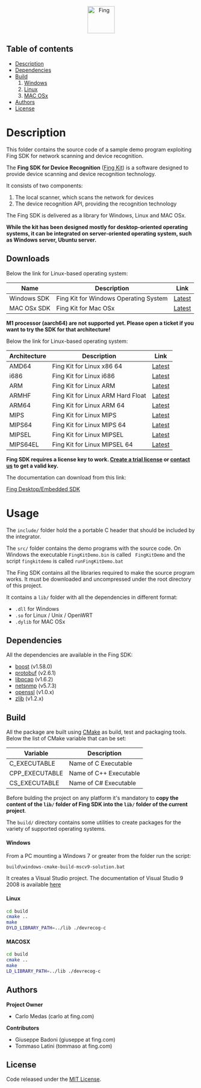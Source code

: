 <div align="center">
    <a href="https://example.com/">
    <img src="https://is3-ssl.mzstatic.com/image/thumb/Purple123/v4/eb/71/e7/eb71e77e-4171-e679-81eb-e41835eb4361/AppIcon-0-1x_U007emarketing-0-0-85-220-0-7.png/246x0w.jpg" 
         alt="Fing" width=72 height=72>
  </a>
</div>

Table of contents
-----------------

- [Description](#Description)
- [Dependencies](#Dependencies)
- [Build](#Build)
   1. [Windows](#Windows)
   2. [Linux](#Linux)
   3. [MAC OSx](#MACOSX)
- [Authors](#Authors)
- [License](#License) 

# Description
This folder contains the source code of a sample demo program exploiting Fing SDK 
for network scanning and device recognition.

The __Fing SDK for Device Recognition__ (<u>Fing Kit</u>) is a software designed 
to provide device scanning and device recognition technology.

It consists of two components:

1. The local scanner, which scans the network for devices
2. The device recognition API, providing the recognition technology
   
The Fing SDK is delivered as a library for Windows, Linux and MAC OSx.

__While the kit has been designed mostly for desktop-oriented operating systems, it can be integrated on server-oriented operating system, such as Windows server, Ubuntu server.__

## Downloads
Below the link for Linux-based operating system:

| Name | Description | Link |
| ---- | ----------- | ---- |
| Windows SDK | Fing Kit for Windows Operating System | [Latest](https://get.fing.com/fing-business/devrecog/releases/sdk/windows/fingkit.zip)
| MAC OSx SDK | Fing Kit for Mac OSx | [Latest](https://get.fing.com/fing-business/devrecog/releases/sdk/macosx/fingkit.zip)

__M1 processor (aarch64) are not supported yet. Please open a ticket if you want to try the SDK for that architecture!__

Below the link for Linux-based operating system:

| Architecture | Description | Link |
| ------------ | ----------- | ---- |
| AMD64 | Fing Kit for Linux x86 64 | [Latest](https://get.fing.com/fing-business/devrecog/releases/sdk/linux/fingkit_amd64.zip)
| i686 | Fing Kit for Linux i686 | [Latest](https://get.fing.com/fing-business/devrecog/releases/sdk/linux/fingkit_i686.zip)
| ARM | Fing Kit for Linux ARM | [Latest](https://get.fing.com/fing-business/devrecog/releases/sdk/linux/fingkit_arm.zip)
| ARMHF | Fing Kit for Linux ARM Hard Float | [Latest](https://get.fing.com/fing-business/devrecog/releases/sdk/linux/fingkit_armhf.zip)
| ARM64 | Fing Kit for Linux ARM 64 | [Latest](https://get.fing.com/fing-business/devrecog/releases/sdk/linux/fingkit_arm64.zip)
| MIPS | Fing Kit for Linux MIPS | [Latest](https://get.fing.com/fing-business/devrecog/releases/sdk/linux/fingkit_mips.zip)
| MIPS64 | Fing Kit for Linux MIPS 64| [Latest](https://get.fing.com/fing-business/devrecog/releases/sdk/linux/fingkit_mips64.zip)
| MIPSEL | Fing Kit for Linux MIPSEL | [Latest](https://get.fing.com/fing-business/devrecog/releases/sdk/linux/fingkit_mipsel.zip)
| MIPS64EL | Fing Kit for Linux MIPSEL 64 | [Latest](https://get.fing.com/fing-business/devrecog/releases/sdk/linux/fingkit_mips64el.zip)

__Fing SDK requires a license key to work. [Create a trial license](https://app.fing.com/internet/business/devrecog/trial) 
or [contact us](mailto:sales@fing.com) to get a valid key.__ 

The documentation can download from this link:

[Fing Desktop/Embedded SDK](https://get.fing.com/fing-business/devrecog/documentation/Fing_Desktop_Embedded_SDK.pdf)

# Usage

The ```include/``` folder hold the a portable C header that should be included
by the integrator.

The ```src/``` folder contains the demo programs with the source code.
On Windows the executable ```FingKitDemo.bin``` is called
``` FingKitDemo``` and the script ```fingkitdemo``` is called
```runFingKitDemo.bat```

The Fing SDK contains all the libraries required to make the source program works.
It must be downloaded and uncompressed under the root directory of this project.

It contains a ```lib/``` folder with all the dependencies in different format:
* ```.dll``` for Windows
* ```.so``` for Linux / Unix / OpenWRT
* ```.dylib``` for MAC OSx

Dependencies
-----

All the dependencies are available in the Fing SDK:

- [boost](https://www.boost.org/users/history/version_1_58_0.html) (v1.58.0)
- [protobuf](https://github.com/protocolbuffers/protobuf/releases/tag/v2.6.1) (v2.6.1)
- [libpcap](https://www.tcpdump.org/release/) (v1.6.2)
- [netsnmp](http://www.net-snmp.org/download.html) (v5.7.3)
- [openssl](https://www.openssl.org/source/) (v1.0.x)
- [zlib](https://www.zlib.net/) (v1.2.x) 

Build
-----

All the package are built using [CMake](https://cmake.org/) as build, 
test and packaging tools. Below the list of CMake variable that can be set:

| Variable        | Description
| --------------- | -----------
| C_EXECUTABLE    | Name of C Executable
| CPP_EXECUTABLE  | Name of C++ Executable
| CS_EXECUTABLE   | Name of C# Executable

Before bulding the project on any platform it's mandatory to __copy the content 
of the ```lib/``` folder of Fing SDK into the ```lib/``` folder of the current 
project__.

The ```build/``` directory contains some utilities to create packages 
for the variety of supported operating systems.

#### Windows

From a PC mounting a Windows 7 or greater from the folder run the script:

```
build\windows-cmake-build-mscv9-solution.bat
```

It creates a Visual Studio project. The documentation of Visual Studio 9 2008 is available [here](https://docs.microsoft.com/en-us/previous-versions/visualstudio/visual-studio-2008) 

#### Linux

```bash
cd build
cmake ..
make
DYLD_LIBRARY_PATH=../lib ./devrecog-c
```

#### MACOSX 

```bash
cd build
cmake ..
make
LD_LIBRARY_PATH=../lib ./devrecog-c
```

Authors
--------

**Project Owner**

- Carlo Medas (carlo at fing.com)

**Contributors**

- Giuseppe Badoni (giuseppe at fing.com)
- Tommaso Latini (tommaso at fing.com)

License
--------

Code released under the [MIT License](https://github.com/fingltd/devrecog-sample-program-c/blob/master/LICENSE).




